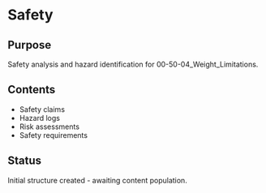 # Safety

## Purpose
Safety analysis and hazard identification for 00-50-04_Weight_Limitations.

## Contents
- Safety claims
- Hazard logs
- Risk assessments
- Safety requirements

## Status
Initial structure created - awaiting content population.
